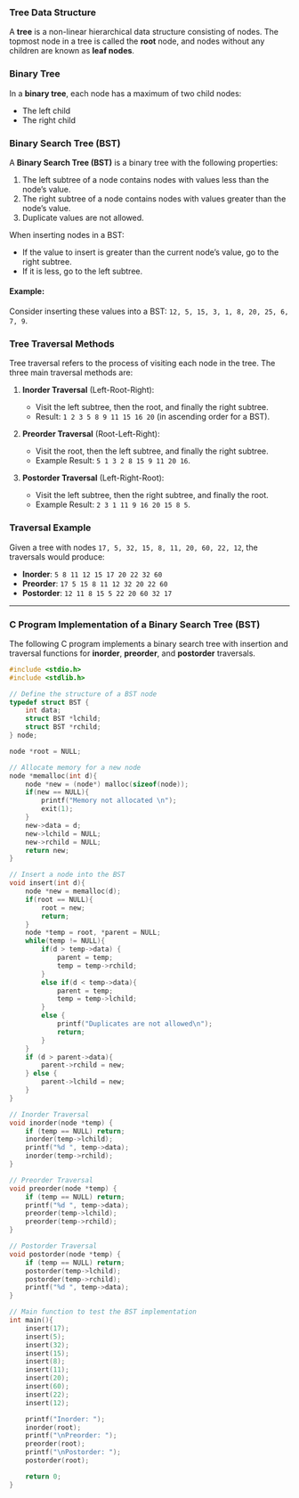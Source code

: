 ### Tree Data Structure

A **tree** is a non-linear hierarchical data structure consisting of nodes. The topmost node in a tree is called the **root** node, and nodes without any children are known as **leaf nodes**.

### Binary Tree

In a **binary tree**, each node has a maximum of two child nodes:
- The left child
- The right child

### Binary Search Tree (BST)

A **Binary Search Tree (BST)** is a binary tree with the following properties:
1. The left subtree of a node contains nodes with values less than the node’s value.
2. The right subtree of a node contains nodes with values greater than the node’s value.
3. Duplicate values are not allowed.

When inserting nodes in a BST:
- If the value to insert is greater than the current node’s value, go to the right subtree.
- If it is less, go to the left subtree.

#### Example:
Consider inserting these values into a BST: `12, 5, 15, 3, 1, 8, 20, 25, 6, 7, 9`.

### Tree Traversal Methods

Tree traversal refers to the process of visiting each node in the tree. The three main traversal methods are:

1. **Inorder Traversal** (Left-Root-Right):
   - Visit the left subtree, then the root, and finally the right subtree.
   - Result: `1 2 3 5 8 9 11 15 16 20` (in ascending order for a BST).

2. **Preorder Traversal** (Root-Left-Right):
   - Visit the root, then the left subtree, and finally the right subtree.
   - Example Result: `5 1 3 2 8 15 9 11 20 16`.

3. **Postorder Traversal** (Left-Right-Root):
   - Visit the left subtree, then the right subtree, and finally the root.
   - Example Result: `2 3 1 11 9 16 20 15 8 5`.

### Traversal Example
Given a tree with nodes `17, 5, 32, 15, 8, 11, 20, 60, 22, 12`, the traversals would produce:

- **Inorder**: `5 8 11 12 15 17 20 22 32 60`
- **Preorder**: `17 5 15 8 11 12 32 20 22 60`
- **Postorder**: `12 11 8 15 5 22 20 60 32 17`

---

### C Program Implementation of a Binary Search Tree (BST)

The following C program implements a binary search tree with insertion and traversal functions for **inorder**, **preorder**, and **postorder** traversals.

```c
#include <stdio.h>
#include <stdlib.h>

// Define the structure of a BST node
typedef struct BST {
    int data;
    struct BST *lchild;
    struct BST *rchild;
} node;

node *root = NULL;

// Allocate memory for a new node
node *memalloc(int d){
    node *new = (node*) malloc(sizeof(node));
    if(new == NULL){
        printf("Memory not allocated \n");
        exit(1);
    }
    new->data = d;
    new->lchild = NULL;
    new->rchild = NULL;
    return new;
}

// Insert a node into the BST
void insert(int d){
    node *new = memalloc(d);
    if(root == NULL){
        root = new;
        return;
    }
    node *temp = root, *parent = NULL;
    while(temp != NULL){
        if(d > temp->data) {
            parent = temp;
            temp = temp->rchild;
        }
        else if(d < temp->data){
            parent = temp;
            temp = temp->lchild;
        }
        else {
            printf("Duplicates are not allowed\n");
            return;
        }
    }
    if (d > parent->data){
        parent->rchild = new;
    } else {
        parent->lchild = new;
    }
}

// Inorder Traversal
void inorder(node *temp) {
    if (temp == NULL) return;
    inorder(temp->lchild);
    printf("%d ", temp->data);
    inorder(temp->rchild);
}

// Preorder Traversal
void preorder(node *temp) {
    if (temp == NULL) return;
    printf("%d ", temp->data);
    preorder(temp->lchild);
    preorder(temp->rchild);
}

// Postorder Traversal
void postorder(node *temp) {
    if (temp == NULL) return;
    postorder(temp->lchild);
    postorder(temp->rchild);
    printf("%d ", temp->data);
}

// Main function to test the BST implementation
int main(){
    insert(17);
    insert(5);
    insert(32);
    insert(15);
    insert(8);
    insert(11);
    insert(20);
    insert(60);
    insert(22);
    insert(12);

    printf("Inorder: ");
    inorder(root);
    printf("\nPreorder: ");
    preorder(root);
    printf("\nPostorder: ");
    postorder(root);

    return 0;
}
```
